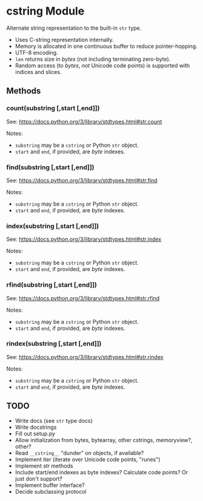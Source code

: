 # cstring Module

Alternate string representation to the built-in `str` type.

* Uses C-string representation internally.
* Memory is allocated in one continuous buffer to reduce pointer-hopping.
* UTF-8 encoding.
* `len` returns size in _bytes_ (not including terminating zero-byte).
* Random access (to _bytes_, *not* Unicode code points) is supported with indices and slices.

## Methods


### count(substring [,start [,end]])

See: https://docs.python.org/3/library/stdtypes.html#str.count

Notes:

* `substring` may be a `cstring` or Python `str` object.
* `start` and `end`, if provided, are _byte_ indexes.


### find(substring [,start [,end]])

See: https://docs.python.org/3/library/stdtypes.html#str.find

Notes:

* `substring` may be a `cstring` or Python `str` object.
* `start` and `end`, if provided, are _byte_ indexes.


### index(substring [,start [,end]])

See: https://docs.python.org/3/library/stdtypes.html#str.index

Notes:

* `substring` may be a `cstring` or Python `str` object.
* `start` and `end`, if provided, are _byte_ indexes.


### rfind(substring [,start [,end]])

See: https://docs.python.org/3/library/stdtypes.html#str.rfind

Notes:

* `substring` may be a `cstring` or Python `str` object.
* `start` and `end`, if provided, are _byte_ indexes.


### rindex(substring [,start [,end]])

See: https://docs.python.org/3/library/stdtypes.html#str.rindex

Notes:

* `substring` may be a `cstring` or Python `str` object.
* `start` and `end`, if provided, are _byte_ indexes.


## TODO

* Write docs (see `str` type docs)
* Write docstrings
* Fill out setup.py
* Allow initialization from bytes, bytearray, other cstrings, memoryview?, other?
* Read `__cstring__` "dunder" on objects, if available?
* Implement iter (iterate over Unicode code points, "runes")
* Implement str methods
* Include start/end indexes as byte indexes? Calculate code points? Or just don't support?
* Implement buffer interface?
* Decide subclassing protocol
